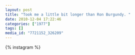 ```yaml
---
layout: post
title: "Took me a little bit longer than Ron Burgundy. "
date: 2010-12-04 17:22:46
categories: ["1977"]
tags: []
media_id: "7721152_326209"
---
```


{% instagram %}
